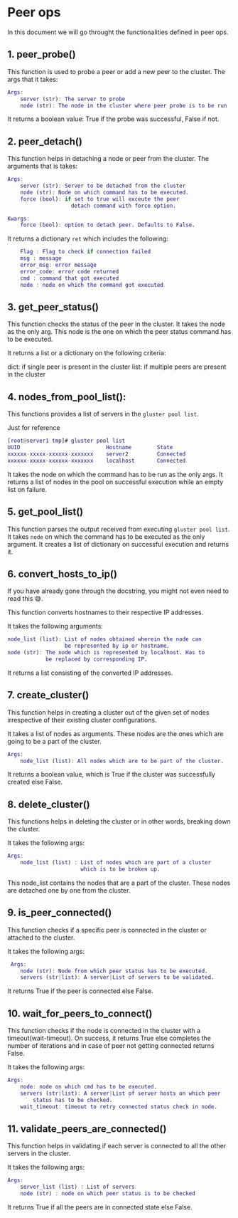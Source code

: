 # Peer ops

In this document we will go throught the functionalities defined in peer ops.

## 1. peer_probe()

This function is used to probe  a peer or add a new peer to the cluster. The args that it takes:

```m
Args:
    server (str): The server to probe
    node (str): The node in the cluster where peer probe is to be run
```

It returns a boolean value: True if the probe was successful, False if not.

## 2. peer_detach()

This function helps in detaching a node or peer from the cluster.
The arguments that is takes:

```m
Args:
    server (str): Server to be detached from the cluster
    node (str): Node on which command has to be executed.
    force (bool): if set to true will exceute the peer
                    detach command with force option.

Kwargs:
    force (bool): option to detach peer. Defaults to False.
```

It returns a dictionary `ret` which includes the following:

```m
    Flag : Flag to check if connection failed
    msg : message
    error_msg: error message
    error_code: error code returned
    cmd : command that got executed
    node : node on which the command got executed
```

## 3. get_peer_status()

This function checks the status of the peer in the cluster.
It takes the node as the only arg. This node is the one on which the peer status command has to be executed.

It returns a list or a dictionary on the following criteria:

dict: if single peer is present in the cluster
list: if multiple peers are present in the cluster


## 4. nodes_from_pool_list():

This functions provides a list of servers in the `gluster pool list`.

Just for reference 
```m
[root@server1 tmp]# gluster pool list
UUID                           Hostname        State
xxxxxx-xxxxx-xxxxxx-xxxxxxx    server2         Connected 
xxxxxx-xxxxx-xxxxxx-xxxxxxx    localhost       Connected 
```

It takes the node on which the command has to be run as the only args.
It returns a list of nodes in the pool on successful execution while an empty list on failure.

## 5. get_pool_list()

This function parses the output received from executing `gluster pool list`. It takes `node` on which the command has to be executed as the only argument. It creates a list of dictionary on successful execution and returns it. 

## 6. convert_hosts_to_ip()

If you have already gone through the docstring, you might not even need to read this :sweat_smile:. 

This function converts hostnames to their respective IP addresses.

It takes the following arguments:
```m
node_list (list): List of nodes obtained wherein the node can
                  be represented by ip or hostname.
node (str): The node which is represented by localhost. Has to
            be replaced by corresponding IP.
```

It returns a list consisting of the converted IP addresses.

## 7. create_cluster()

This function helps in creating a cluster out of the given set of nodes irrespective of their existing cluster configurations.

It takes a list of nodes as arguments. These nodes are the ones which are going to be a part of the cluster.

```m
Args:
    node_list (list): All nodes which are to be part of the cluster.
```

It returns a boolean value, which is True if the cluster was successfully created else False.

## 8. delete_cluster()

This functions helps in deleting the cluster or in other words, breaking down the cluster.

It takes the following args:
```m
Args:
    node_list (list) : List of nodes which are part of a cluster
                       which is to be broken up.
```
This node_list contains the nodes that are a part of the cluster.
These nodes are detached one by one from the cluster.

## 9. is_peer_connected()

This function checks if a specific peer is connected in the cluster or attached to the cluster.

It takes the following args:
```m
 Args:
    node (str): Node from which peer status has to be executed.
    servers (str|list): A server|List of servers to be validated.
```
It returns True if the peer is connected else False.

## 10. wait_for_peers_to_connect()

This function checks if the node is connected in the cluster with a timeout(wait-timeout). On success, it returns True else completes the number of iterations and in case of peer not getting connected returns False.

It takes the following args:
```m
Args:
    node: node on which cmd has to be executed.
    servers (str|list): A server|List of server hosts on which peer
        status has to be checked.
    wait_timeout: timeout to retry connected status check in node.
```

## 11. validate_peers_are_connected()

This function helps in validating if each server is connected to all the other servers in the cluster. 

It takes the following args:

```m
Args:
    server_list (list) : List of servers
    node (str) : node on which peer status is to be checked
```

It returns True if all the peers are in connected state else False.
